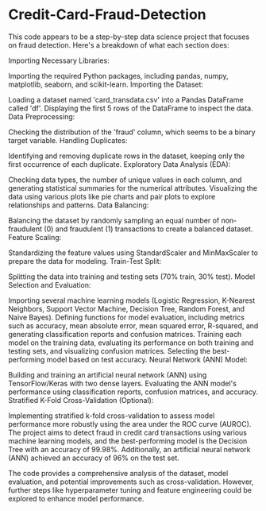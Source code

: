 # Credit-Card-Fraud-Detection

This code appears to be a step-by-step data science project that focuses on fraud detection. Here's a breakdown of what each section does:

Importing Necessary Libraries:

Importing the required Python packages, including pandas, numpy, matplotlib, seaborn, and scikit-learn.
Importing the Dataset:

Loading a dataset named 'card_transdata.csv' into a Pandas DataFrame called 'df'.
Displaying the first 5 rows of the DataFrame to inspect the data.
Data Preprocessing:

Checking the distribution of the 'fraud' column, which seems to be a binary target variable.
Handling Duplicates:

Identifying and removing duplicate rows in the dataset, keeping only the first occurrence of each duplicate.
Exploratory Data Analysis (EDA):

Checking data types, the number of unique values in each column, and generating statistical summaries for the numerical attributes.
Visualizing the data using various plots like pie charts and pair plots to explore relationships and patterns.
Data Balancing:

Balancing the dataset by randomly sampling an equal number of non-fraudulent (0) and fraudulent (1) transactions to create a balanced dataset.
Feature Scaling:

Standardizing the feature values using StandardScaler and MinMaxScaler to prepare the data for modeling.
Train-Test Split:

Splitting the data into training and testing sets (70% train, 30% test).
Model Selection and Evaluation:

Importing several machine learning models (Logistic Regression, K-Nearest Neighbors, Support Vector Machine, Decision Tree, Random Forest, and Naive Bayes).
Defining functions for model evaluation, including metrics such as accuracy, mean absolute error, mean squared error, R-squared, and generating classification reports and confusion matrices.
Training each model on the training data, evaluating its performance on both training and testing sets, and visualizing confusion matrices.
Selecting the best-performing model based on test accuracy.
Neural Network (ANN) Model:

Building and training an artificial neural network (ANN) using TensorFlow/Keras with two dense layers.
Evaluating the ANN model's performance using classification reports, confusion matrices, and accuracy.
Stratified K-Fold Cross-Validation (Optional):

Implementing stratified k-fold cross-validation to assess model performance more robustly using the area under the ROC curve (AUROC).
The project aims to detect fraud in credit card transactions using various machine learning models, and the best-performing model is the Decision Tree with an accuracy of 99.98%. Additionally, an artificial neural network (ANN) achieved an accuracy of 96% on the test set.

The code provides a comprehensive analysis of the dataset, model evaluation, and potential improvements such as cross-validation. However, further steps like hyperparameter tuning and feature engineering could be explored to enhance model performance.
